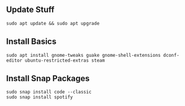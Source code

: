 ## Update Stuff

```
sudo apt update && sudo apt upgrade
```

## Install Basics

```
sudo apt install gnome-tweaks guake gnome-shell-extensions dconf-editor ubuntu-restricted-extras steam
```

## Install Snap Packages

```
sudo snap install code --classic
sudo snap install spotify
```

